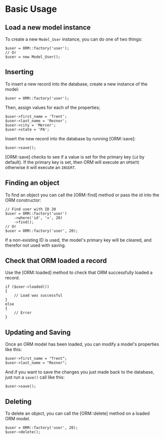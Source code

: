 # Basic Usage

## Load a new model instance

To create a new `Model_User` instance, you can do one of two things:

	$user = ORM::factory('user');
	// Or
	$user = new Model_User();

## Inserting

To insert a new record into the database, create a new instance of the model:

	$user = ORM::factory('user');

Then, assign values for each of the properties;

	$user->first_name = 'Trent';
	$user->last_name = 'Reznor';
	$user->city = 'Mercer';
	$user->state = 'PA';

Insert the new record into the database by running [ORM::save]:

	$user->save();

[ORM::save] checks to see if a value is set for the primary key (`id` by default). If the primary key is set, then ORM will execute an `UPDATE` otherwise it will execute an `INSERT`.


## Finding an object

To find an object you can call the [ORM::find] method or pass the id into the ORM constructor:

	// Find user with ID 20
	$user = ORM::factory('user')
		->where('id', '=', 20)
		->find();
	// Or
	$user = ORM::factory('user', 20);

If a non-existing ID is used, the model's primary key will be cleared, and therefor not used with saving.

## Check that ORM loaded a record

Use the [ORM::loaded] method to check that ORM successfully loaded a record.

	if ($user->loaded())
	{
		// Load was successful
	}
	else
	{
		// Error
	}

## Updating and Saving

Once an ORM model has been loaded, you can modify a model's properties like this:

	$user->first_name = "Trent";
	$user->last_name = "Reznor";

And if you want to save the changes you just made back to the database, just run a `save()` call like this:

	$user->save();



## Deleting


To delete an object, you can call the [ORM::delete] method on a loaded ORM model.

	$user = ORM::factory('user', 20);
	$user->delete();

